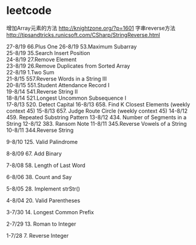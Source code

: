 # leetcode

增加Array元素的方法 http://knightzone.org/?p=1601
字串reverse方法 http://tipsandtricks.runicsoft.com/CSharp/StringReverse.html

27-8/19 66.Plus One 
26-8/19 53.Maximum Subarray   
25-8/19 35.Search Insert Position   
24-8/19 27.Remove Element   
23-8/19 26.Remove Duplicates from Sorted Array   
22-8/19 1.Two Sum   
21-8/15 557.Reverse Words in a String III   
20-8/15 551.Student Attendance Record I   
19-8/14	541.Reverse String II   
18-8/14 521.Longest Uncommon Subsequence I    
17-8/13 520. Detect Capital
16-8/13 658. Find K Closest Elements (weekly context 45)
15-8/13 657. Judge Route Circle (weekly context 45)
14-8/12 459. Repeated Substring Pattern
13-8/12 434. Number of Segments in a String
12-8/12 383. Ransom Note
11-8/11	345.Reverse Vowels of a String   
10-8/11	344.Reverse String   

9-8/10 125. Valid Palindrome

8-8/09 67. Add Binary

7-8/08 58. Length of Last Word

6-8/06 38. Count and Say

5-8/05 28. Implement strStr()

4-8/04 20. Valid Parentheses

3-7/30 14. Longest Common Prefix

2-7/29 13. Roman to Integer

1-7/28 7. Reverse Integer
